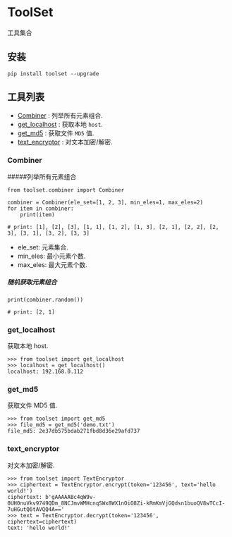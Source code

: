 # ToolSet
工具集合

## 安装
```
pip install toolset --upgrade
```

## 工具列表
- [Combiner](#combiner) : 列举所有元素组合.
- [get_localhost](#get_localhost) : 获取本地 `host`.
- [get_md5](#get_md5) : 获取文件 `MD5` 值.
- [text_encryptor](#text_encryptor) : 对文本加密/解密.

### Combiner
#####列举所有元素组合
```
from toolset.combiner import Combiner

combiner = Combiner(ele_set=[1, 2, 3], min_eles=1, max_eles=2)
for item in combiner:
    print(item)
    
# print: [1], [2], [3], [1, 1], [1, 2], [1, 3], [2, 1], [2, 2], [2, 3], [3, 1], [3, 2], [3, 3]
```
- ele_set: 元素集合.
- min_eles: 最小元素个数.
- max_eles: 最大元素个数.

##### 随机获取元素组合
```
print(combiner.random())

# print: [2, 1]
```

### get_localhost
获取本地 host.
```
>>> from toolset import get_localhost
>>> localhost = get_localhost()
localhost: 192.168.0.112
```

### get_md5
获取文件 MD5 值.
```
>>> from toolset import get_md5
>>> file_md5 = get_md5('demo.txt')
file_md5: 2e37db575bdab271fbd8d36e29afd737
```

### text_encryptor
对文本加密/解密.
```
>>> from toolset import TextEncryptor
>>> ciphertext = TextEncryptor.encrypt(token='123456', text='hello world!')
ciphertext: b'gAAAAABc4qW9v-0UH0nuVkv9749QDm_8NCJmvWMHcnqSWx8WX1nOiO8Zi-kRmKmVjGQdsn1buoQV8wTCcI-7uHGutQ6tAVQQ4A=='
>>> text = TextEncryptor.decrypt(token='123456', ciphertext=ciphertext)
text: 'hello world!'
```
